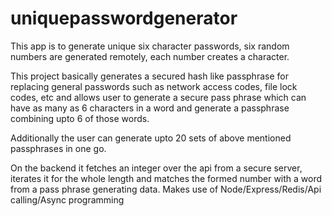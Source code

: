 # uniquepasswordgenerator

This app is to generate unique six character passwords, six random numbers are generated remotely, 
  each number creates a character.

This project basically generates a secured hash like passphrase for replacing general passwords such as network access codes, 
file lock codes, etc and allows user to generate a secure pass phrase which can have as many as 6 characters in a word and 
generate a passphrase combining upto 6 of those words.

Additionally the user can generate upto 20 sets of above mentioned passphrases in one go.

On the backend it fetches an integer over the api from a secure server, iterates it for the whole length and
 matches the formed number with a word from a pass phrase generating data.
Makes use of Node/Express/Redis/Api calling/Async programming
